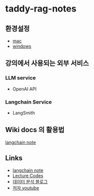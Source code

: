 # taddy-rag-notes

## 환경설정

- [mac](https://teddynote.com/10-RAG%EB%B9%84%EB%B2%95%EB%85%B8%ED%8A%B8/%ED%99%98%EA%B2%BD%20%EC%84%A4%EC%A0%95%20(Mac)/)
- [windows](https://teddynote.com/10-RAG%EB%B9%84%EB%B2%95%EB%85%B8%ED%8A%B8/%ED%99%98%EA%B2%BD%20%EC%84%A4%EC%A0%95%20(Windows)/)

## 강의에서 사용되는 외부 서비스

### LLM service

- OpenAI API

### Langchain Service

- LangSmith

## Wiki docs 의 활용법

[langchain note](https://wikidocs.net/book/14314)

## Links

- [langchain note](https://wikidocs.net/book/14314)
- [Lecture Codes](https://github.com/teddylee777/langchain-kr)
- [데이터 분석 블로그](https://teddylee777.github.io/)
- [저자 youtube](https://www.youtube.com/c/@teddynote)
